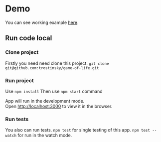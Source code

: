 # Demo

You can see working example [here](https://trostinsky.github.io/game-of-life/).

## Run code local

### Clone project
Firstly you need need clone this project.
`git clone git@github.com:trostinsky/game-of-life.git`

### Run project

Use `npm install`
Then use `npm start` command

App will run in the development mode.\
Open [http://localhost:3000](http://localhost:3000) to view it in the browser.

### Run tests

You also can run tests. 
`npm test` for single testing of this app.
`npm test --watch` for run in the watch mode. 
